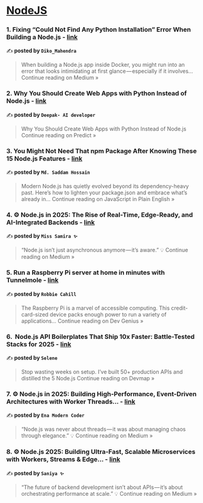 
<h1><a href=https://medium.com/tag/nodejs/recommended target="_blank" rel="noopener noreferrer">NodeJS</a></h1>
<h3>1.  Fixing “Could Not Find Any Python Installation” Error When Building a Node.js - <a href="https://diko-dev99.medium.com/fixing-could-not-find-any-python-installation-error-when-building-a-node-js-37bae9d11b67?source=rss------nodejs-5" target="_blank" rel="noopener noreferrer">link</a></h3>

✍️ **posted by `Diko_Mahendra`**

<blockquote>When building a Node.js app inside Docker, you might run into an error that looks intimidating at first glance — especially if it involves…
Continue reading on Medium »</blockquote>

<h3>2. Why You Should Create Web Apps with Python Instead of Node.js - <a href="https://medium.com/predict/why-you-should-create-web-apps-with-python-instead-of-node-js-fe29165a9d23?source=rss------nodejs-5" target="_blank" rel="noopener noreferrer">link</a></h3>

✍️ **posted by `Deepak- AI developer`**

<blockquote>Why You Should Create Web Apps with Python Instead of Node.js
Continue reading on Predict »</blockquote>

<h3>3. You Might Not Need That npm Package After Knowing These 15 Node.js Features - <a href="https://javascript.plainenglish.io/you-might-not-need-npm-package-15-nodejs-features-a99e43273541?source=rss------nodejs-5" target="_blank" rel="noopener noreferrer">link</a></h3>

✍️ **posted by `Md. Saddam Hossain`**

<blockquote>Modern Node.js has quietly evolved beyond its dependency-heavy past. Here’s how to lighten your package.json and embrace what’s already in…
Continue reading on JavaScript in Plain English »</blockquote>

<h3>4. ⚙️ Node.js in 2025: The Rise of Real-Time, Edge-Ready, and AI-Integrated Backends  - <a href="https://medium.com/@Samira8872/%EF%B8%8F-node-js-in-2025-the-rise-of-real-time-edge-ready-and-ai-integrated-backends-91a9b1fa6dd6?source=rss------nodejs-5" target="_blank" rel="noopener noreferrer">link</a></h3>

✍️ **posted by `Miss Samira ✨`**

<blockquote>“Node.js isn’t just asynchronous anymore — it’s aware.” 💡
Continue reading on Medium »</blockquote>

<h3>5. Run a Raspberry Pi server at home in minutes with Tunnelmole - <a href="https://blog.devgenius.io/run-a-raspberry-pi-server-at-home-in-minutes-with-tunnelmole-c70b87d76d62?source=rss------nodejs-5" target="_blank" rel="noopener noreferrer">link</a></h3>

✍️ **posted by `Robbie Cahill`**

<blockquote>The Raspberry Pi is a marvel of accessible computing. This credit-card-sized device packs enough power to run a variety of applications…
Continue reading on Dev Genius »</blockquote>

<h3>6. ️ Node.js API Boilerplates That Ship 10x Faster: Battle-Tested Stacks for 2025 - <a href="https://medium.com/devmap/%EF%B8%8F-node-js-api-boilerplates-that-ship-10x-faster-battle-tested-stacks-for-2025-10b76604e737?source=rss------nodejs-5" target="_blank" rel="noopener noreferrer">link</a></h3>

✍️ **posted by `Selene`**

<blockquote>Stop wasting weeks on setup. I’ve built 50+ production APIs and distilled the 5 Node.js
Continue reading on Devmap »</blockquote>

<h3>7. ⚙️ Node.js in 2025: Building High-Performance, Event-Driven Architectures with Worker Threads… - <a href="https://medium.com/@TheEnaModernCoder/%EF%B8%8F-node-js-in-2025-building-high-performance-event-driven-architectures-with-worker-threads-0d69802354bd?source=rss------nodejs-5" target="_blank" rel="noopener noreferrer">link</a></h3>

✍️ **posted by `Ena Modern Coder`**

<blockquote>“Node.js was never about threads — it was about managing chaos through elegance.” 💡
Continue reading on Medium »</blockquote>

<h3>8. ⚙️ Node.js 2025: Building Ultra-Fast, Scalable Microservices with Workers, Streams & Edge… - <a href="https://medium.com/@Saniya003/%EF%B8%8F-node-js-2025-building-ultra-fast-scalable-microservices-with-workers-streams-edge-c11393b66856?source=rss------nodejs-5" target="_blank" rel="noopener noreferrer">link</a></h3>

✍️ **posted by `Saniya ✨`**

<blockquote>“The future of backend development isn’t about APIs — it’s about orchestrating performance at scale.” 💡
Continue reading on Medium »</blockquote>

